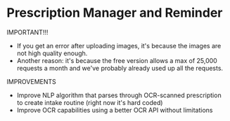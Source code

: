 # Prescription Manager and Reminder

IMPORTANT!!!
- If you get an error after uploading images, it's because the images are not high quality enough.
- Another reason: it's because the free version allows a max of 25,000 requests a month and we've probably already used up all the requests.


IMPROVEMENTS
- Improve NLP algorithm that parses through OCR-scanned prescription to create intake routine (right now it's hard coded)
- Improve OCR capabilities using a better OCR API without limitations